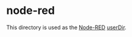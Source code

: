 # node-red

This directory is used as the [Node-RED](https://nodered.org/) [userDir](https://nodered.org/docs/user-guide/runtime/configuration).
